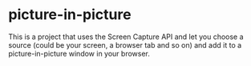 # picture-in-picture

This is a project that uses the Screen Capture API and let you choose a source (could be your screen, a browser tab and so on) and add it to a picture-in-picture window in your browser.
